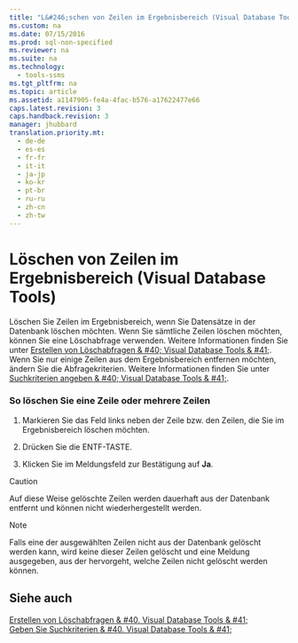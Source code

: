 ```yaml
---
title: "L&#246;schen von Zeilen im Ergebnisbereich (Visual Database Tools)"
ms.custom: na
ms.date: 07/15/2016
ms.prod: sql-non-specified
ms.reviewer: na
ms.suite: na
ms.technology: 
  - tools-ssms
ms.tgt_pltfrm: na
ms.topic: article
ms.assetid: a1147905-fe4a-4fac-b576-a17622477e66
caps.latest.revision: 3
caps.handback.revision: 3
manager: jhubbard
translation.priority.mt: 
  - de-de
  - es-es
  - fr-fr
  - it-it
  - ja-jp
  - ko-kr
  - pt-br
  - ru-ru
  - zh-cn
  - zh-tw
---
```

# L&#246;schen von Zeilen im Ergebnisbereich (Visual Database Tools)
Löschen Sie Zeilen im Ergebnisbereich, wenn Sie Datensätze in der Datenbank löschen möchten. Wenn Sie sämtliche Zeilen löschen möchten, können Sie eine Löschabfrage verwenden. Weitere Informationen finden Sie unter [Erstellen von Löschabfragen & #40; Visual Database Tools & #41;](../content/Create-Delete-Queries--Visual-Database-Tools-.md). Wenn Sie nur einige Zeilen aus dem Ergebnisbereich entfernen möchten, ändern Sie die Abfragekriterien. Weitere Informationen finden Sie unter [Suchkriterien angeben & #40; Visual Database Tools & #41;](../content/Specify-Search-Criteria--Visual-Database-Tools-.md).  
  
### So löschen Sie eine Zeile oder mehrere Zeilen  
  
1.  Markieren Sie das Feld links neben der Zeile bzw. den Zeilen, die Sie im Ergebnisbereich löschen möchten.  
  
2.  Drücken Sie die ENTF-TASTE.  
  
3.  Klicken Sie im Meldungsfeld zur Bestätigung auf **Ja**.  
  
> [!CAUTION]  
> Auf diese Weise gelöschte Zeilen werden dauerhaft aus der Datenbank entfernt und können nicht wiederhergestellt werden.  
  
> [!NOTE]  
> Falls eine der ausgewählten Zeilen nicht aus der Datenbank gelöscht werden kann, wird keine dieser Zeilen gelöscht und eine Meldung ausgegeben, aus der hervorgeht, welche Zeilen nicht gelöscht werden können.  
  
## Siehe auch  
[Erstellen von Löschabfragen & #40. Visual Database Tools & #41;](../content/Create-Delete-Queries--Visual-Database-Tools-.md)  
[Geben Sie Suchkriterien & #40. Visual Database Tools & #41;](../content/Specify-Search-Criteria--Visual-Database-Tools-.md)  
  
